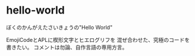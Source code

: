 # hello-world
ぼくのかんがえたさいきょうの"Hello World"

EmojiCodeとAPLに楔形文字とヒエログリフを
混ぜ合わせた、究極のコードを書きたい。
コメントは勿論、自作言語の専用方言。
